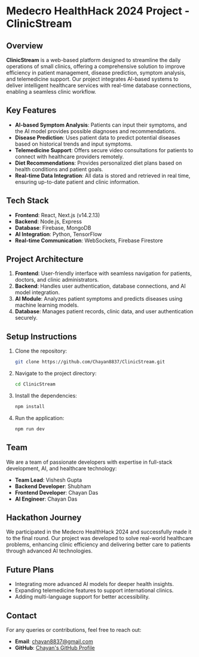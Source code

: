 # Medecro HealthHack 2024 Project - ClinicStream

## Overview

**ClinicStream** is a web-based platform designed to streamline the daily operations of small clinics, offering a comprehensive solution to improve efficiency in patient management, disease prediction, symptom analysis, and telemedicine support. Our project integrates AI-based systems to deliver intelligent healthcare services with real-time database connections, enabling a seamless clinic workflow.

## Key Features

- **AI-based Symptom Analysis**: Patients can input their symptoms, and the AI model provides possible diagnoses and recommendations.
- **Disease Prediction**: Uses patient data to predict potential diseases based on historical trends and input symptoms.
- **Telemedicine Support**: Offers secure video consultations for patients to connect with healthcare providers remotely.
- **Diet Recommendations**: Provides personalized diet plans based on health conditions and patient goals.
- **Real-time Data Integration**: All data is stored and retrieved in real time, ensuring up-to-date patient and clinic information.

## Tech Stack

- **Frontend**: React, Next.js (v14.2.13)
- **Backend**: Node.js, Express
- **Database**: Firebase, MongoDB
- **AI Integration**: Python, TensorFlow
- **Real-time Communication**: WebSockets, Firebase Firestore

## Project Architecture

1. **Frontend**: User-friendly interface with seamless navigation for patients, doctors, and clinic administrators.
2. **Backend**: Handles user authentication, database connections, and AI model integration.
3. **AI Module**: Analyzes patient symptoms and predicts diseases using machine learning models.
4. **Database**: Manages patient records, clinic data, and user authentication securely.

## Setup Instructions

1. Clone the repository:
    ```bash
    git clone https://github.com/Chayan8837/ClinicStream.git
    ```
2. Navigate to the project directory:
    ```bash
    cd ClinicStream
    ```
3. Install the dependencies:
    ```bash
    npm install
    ```
4. Run the application:
    ```bash
    npm run dev
    ```

## Team

We are a team of passionate developers with expertise in full-stack development, AI, and healthcare technology:

- **Team Lead**: Vishesh Gupta
- **Backend Developer**: Shubham
- **Frontend Developer**: Chayan Das
- **AI Engineer**: Chayan Das

## Hackathon Journey

We participated in the Medecro HealthHack 2024 and successfully made it to the final round. Our project was developed to solve real-world healthcare problems, enhancing clinic efficiency and delivering better care to patients through advanced AI technologies.

## Future Plans

- Integrating more advanced AI models for deeper health insights.
- Expanding telemedicine features to support international clinics.
- Adding multi-language support for better accessibility.

## Contact

For any queries or contributions, feel free to reach out:

- **Email**: chayan8837@gmail.com
- **GitHub**: [Chayan's GitHub Profile](https://github.com/Chayan8837)
